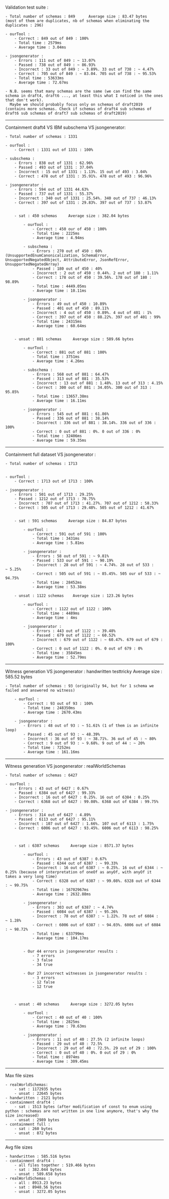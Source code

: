 Validation test suite : 

	- Total number of schemas : 849	     Average size : 83.47 bytes       (most of them are duplicates, nb of schemas when eliminating the duplicates : 296)
	
	- ourTool : 
		- Correct : 849 out of 849 : 100%
		- Total time : 2579ms
		- Average time : 3.04ms
		
	- jsongenerator : 
		- Errors : 111 out of 849 : ~ 13.07%
		- Passed : 738 out of 849 : ~ 86.93%
		- Incorrect : 33 out of 849 : ~ 3.89%. 33 out of 738 : ~ 4.47%
		- Correct : 705 out of 849 : ~ 83.04. 705 out of 738 : ~ 95.53%
		- Total time : 53633ms
		- Average time : 72.67ms

	- N.B. seems that many schemas are the same (we can find the same schema in draft4, draft6 ..., at least this what I noticed in the ones that don't work).
	  Maybe we should probably focus only on schemas of draft2019 (contains more schemas. Check if schemas of draft4 sub schemas of draft6 sub schemas of draft7 sub schemas of draft2019)  

------------------------------------------------------------------------------------------------------------------------------------------------------------------------------------


Containment draft4 VS IBM subschema VS jsongenerator: 

	- Total number of schemas : 1331
	
	- ourTool :
		- Correct : 1331 out of 1331 : 100%
		
	- subschema :
		- Errors : 838 out of 1331 : 62.96%
		- Passed : 493 out of 1331 : 37.04%
		- Incorrect : 15 out of 1331 : 1.13%. 15 out of 493 : 3.04%
		- Correct : 478 out of 1331 : 35.91%. 478 out of 493 : 96.96%
		
	- jsongenerator :
		- Errors : 594 out of 1331 44.63%
		- Passed : 737 out of 1331 : 55.37%
		- Incorrect : 340 out of 1331 : 25.54%. 340 out of 737 : 46.13%
		- Correct : 397 out of 1331 : 29.83%. 397 out of 737 : 53.87%
	
	
		- sat : 450 schemas     Average size : 382.04 bytes
			
			- ourTool :
				- Correct : 450 our of 450 : 100%
				- Total time : 2225ms
				- Average time : 4.94ms
				
			- subschema : 
				- Errors : 270 out of 450 : 60% (UnsupportedEnumCanonicalization, SchemaError, UnsupportedNegatedObject, AttributeError, JsonRefError, UnsupportedNegatedArray)
				- Passed : 180 out of 450 : 40%
				- Incorrect : 2 out of 450 : 0.44%. 2 out of 180 : 1.11%
				- Correct : 178 out of 450 : 39.56%. 178 out of 180 : 98.89%
				- Total time : 4449.05ms
				- Average time : 10.11ms
				
			- jsongenerator : 
				- Errors : 49 out of 450 : 10.89%
				- Passed : 401 out of 450 : 89.11%
				- Incorrect : 4 out of 450 : 0.89%. 4 out of 401 : 1%
				- Correct : 397 out of 450 : 88.22%. 397 out of 401 : 99%
				- Total time : 24315ms
				- Average time : 60.64ms
			
			
		- unsat : 881 schemas     Average size : 589.66 bytes
		
			- ourTool :
				- Correct : 881 out of 881 : 100%
				- Total time : 3751ms
				- Average time : 4.26ms
				
			- subschema : 
				- Errors : 568 out of 881 : 64.47%
				- Passed : 313 out of 881 : 35.53%
				- Incorrect : 13 out of 881 : 1.48%. 13 out of 313 : 4.15%
				- Correct : 300 out of 881 : 34.05%. 300 out of 313 : 95.85%
				- Total time : 13657.38ms
				- Average time : 16.11ms
				
			- jsongenerator : 
				- Errors : 545 out of 881 : 61.86%
				- Passed : 336 out of 881 : 38.14%
				- Incorrect : 336 out of 881 : 38.14%. 336 out of 336 : 100%
				- Correct : 0 out of 881 : 0%. 0 out of 336 : 0%
				- Total time : 32406ms
				- Average time : 59.35ms
				
        	
------------------------------------------------------------------------------------------------------------------------------------------------------------------------------------


Containment full dataset VS jsongenerator :

	- Total number of schemas : 1713
	
	
	- ourTool :
		- Correct : 1713 out of 1713 : 100%
		
	- jsongenerator :
		- Errors : 501 out of 1713 : 29.25%
		- Passed : 1212 out of 1713 : 70.75%
		- Incorrect : 707 out of 1713 : 41.27%. 707 out of 1212 : 58.33%
		- Correct : 505 out of 1713 : 29.48%. 505 out of 1212 : 41.67%
		
		
		- sat : 591 schemas     Average size : 84.87 bytes  
			
			- ourTool : 
				- Correct : 591 out of 591 : 100% 
				- Total time : 3431ms
				- Average time : 5.81ms
				
			- jsongenerator : 
				- Errors : 58 out of 591 : ~ 9.81%
				- Passed : 533 our of 591 : ~ 90.19%
				- Incorrect : 28 out of 591 : ~ 4.74%. 28 out of 533 : ~ 5.25% 
				- Correct : 505 out of 591 : ~ 85.45%. 505 our of 533 : ~ 94.75%
				- Total time : 28452ms
				- Average time : 53.38ms
				
		- unsat : 1122 schemas    Average size : 123.26 bytes 
		
			- ourTool : 
				- Correct : 1122 out of 1122 : 100%
				- Total time : 4489ms
				- Average time : 4ms
				
			- jsongenerator :
				- Errors : 443 out of 1122 : ~ 39.48%
				- Passed : 679 out of 1122 : ~ 60.52%
				- Incorrect : 679 out of 1122 : ~ 60.47%. 679 out of 679 : 100%
				- Correct : 0 out of 1122 : 0%. 0 out of 679 : 0%
				- Total time : 35845ms
				- Average time : 52.79ms
				
				

------------------------------------------------------------------------------------------------------------------------------------------------------------------------------------



Witness generation VS jsongenerator : handwritten testtricky         Average size : 585.52 bytes

	- Total number of schemas : 93 (originally 94, but for 1 schema we failed and answered no witness)
	
		- ourTool : 
			- Correct : 93 out of 93 : 100%
			- Total time : 248350ms
			- Average time : 2670.43ms
		
		- jsongenerator : 
			- Errors : 48 out of 93 : ~ 51.61% (1 of them is an infinite loop)
			- Passed : 45 out of 93 : ~ 48.39%
			- Incorrect : 36 out of 93 : ~ 38.71%. 36 out of 45 : ~ 80%
			- Correct : 9 out of 93 : ~ 9.68%. 9 out of 44 : ~ 20%
			- Total time : 7252ms
			- Average time : 161.16ms
			
			
------------------------------------------------------------------------------------------------------------------------------------------------------------------------------------


Witness generation VS jsongenerator : realWorldSchemas		 
		
	- Total number of schemas : 6427
	
	- ourTool : 
		- Errors : 43 out of 6427 : 0.67%
		- Passed : 6384 out of 6427 : 99.33%
		- Incorrect : 16 out of 6427 : 0.25%. 16 out of 6384 : 0.25%
		- Correct : 6368 out of 6427 : 99.08%. 6368 out of 6384 : 99.75%
		
	- jsongenerator :
		- Errors : 314 out of 6427 : 4.89%
		- Passed : 6113 out of 6427 : 95.11%
		- Incorrect : 107 out of 6427 : 1.66%. 107 out of 6113 : 1.75%
		- Correct : 6006 out of 6427 : 93.45%. 6006 out of 6113 : 98.25%
		
		
	
		- sat : 6387 schemas     Average size : 8571.37 bytes
	
			- ourTool : 
				- Errors : 43 out of 6387 : 0.67%			
				- Passed : 6344 out of 6387 : ~ 99.33%
				- Incorrect : 16 out of 6387 : ~ 0.25%. 16 out of 6344 : ~ 0.25% (because of interpretation of oneOf as anyOf, with anyOf it takes a very long time)
				- Correct : 6328 out of 6387 : ~ 99.08%. 6328 out of 6344 : ~ 99.75%
				- Total time : 16702967ms
				- Average time : 2632.88ms
				
			- jsongenerator :
				- Errors : 303 out of 6387 : ~ 4.74%
				- Passed : 6084 out of 6387 : ~ 95.26%
				- Incorrect : 78 out of 6387 : ~ 1.22%. 78 out of 6084 : ~ 1.28%
				- Correct : 6006 out of 6387 : ~ 94.03%. 6006 out of 6084 : ~ 98.72%
				- Total time : 633799ms 
				- Average time : 104.17ms
				
						
			- Our 44 errors in jsongenerator results : 
				- 7 errors  
				- 3 false
				- 34 true
				
			- Our 27 incorrect witnesses in jsongenerator results :
				- 3 errors
				- 12 false
				- 12 true
				
				
		
		- unsat : 40 schemas     Average size : 3272.05 bytes
		
			- ourTool : 
				- Correct : 40 out of 40 : 100%
				- Total time : 2825ms
				- Average time : 70.63ms
			
			- jsongenerator :
				- Errors : 11 out of 40 : 27.5% (2 infinite loops)
				- Passed : 29 out of 40 : 72.5%
				- Incorrect : 29 out of 40 : 72.5%. 29 out of 29 : 100%
				- Correct : 0 out of 40 : 0%. 0 out of 29 : 0%
				- Total time : 8974ms
				- Average time : 309.45ms
			
			
			
------------------------------------------------------------------------------------------------------------------------------------------------------------------------------------	
Max file sizes 

	- realWorldSchemas:
		- sat : 1172935 bytes
		- unsat : 22645 bytes
	- handwritten : 2121 bytes
	- containment draft4 :
		- sat : 1513 bytes (after modification of const to enum using python : schemas are not written in one line anymore, that's why the size increased)
		- unsat : 2989 bytes
	- containment full :
		- sat : 260 bytes
		- unsat : 872 bytes
		
		
------------------------------------------------------------------------------------------------------------------------------------------------------------------------------------	
Avg file sizes

	- handwritten : 585.516 bytes
	- containment draft4 : 
		- all files together : 519.466 bytes
		- sat : 382.044 bytes
		- unsat : 589.658 bytes
	- realWorldSchemas :
		- all : 8913.23 bytes
		- sat : 8948.56 bytes
		- unsat : 3272.05 bytes
		
		
		
